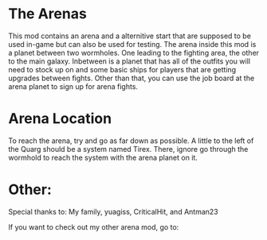 # The Arenas
This mod contains an arena and a alternitive start that are supposed to be used in-game but can also be used for testing. The arena inside this mod is a planet between two wormholes. One leading to the fighting area, the other to the main galaxy. Inbetween is a planet that has all of the outfits you will need to stock up on and some basic ships for players that are getting upgrades between fights. Other than that, you can use the job board at the arena planet to sign up for arena fights.

# Arena Location
To reach the arena, try and go as far down as possible. A little to the left of the Quarg should be a system named Tirex. There, ignore go through the wormhold to reach the system with the arena planet on it.

# Other:

Special thanks to:
My family, yuagiss, CriticalHit, and Antman23

If you want to check out my other arena mod, go to:
